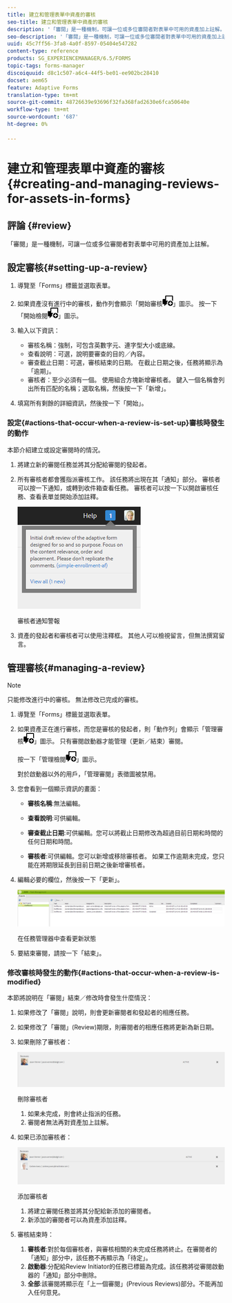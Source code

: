 ```yaml
---
title: 建立和管理表單中資產的審核
seo-title: 建立和管理表單中資產的審核
description: '「審閱」是一種機制，可讓一位或多位審閱者對表單中可用的資產加上註解。 '
seo-description: '「審閱」是一種機制，可讓一位或多位審閱者對表單中可用的資產加上註解。 '
uuid: 45c7ff56-3fa8-4a0f-8597-05404e547282
content-type: reference
products: SG_EXPERIENCEMANAGER/6.5/FORMS
topic-tags: forms-manager
discoiquuid: d8c1c507-a6c4-44f5-be01-ee902bc28410
docset: aem65
feature: Adaptive Forms
translation-type: tm+mt
source-git-commit: 48726639e93696f32fa368fad2630e6fca50640e
workflow-type: tm+mt
source-wordcount: '687'
ht-degree: 0%

---
```



# 建立和管理表單中資產的審核{#creating-and-managing-reviews-for-assets-in-forms}

## 評論 {#review}

「審閱」是一種機制，可讓一位或多位審閱者對表單中可用的資產加上註解。

## 設定審核{#setting-up-a-review}

1. 導覽至「Forms」標籤並選取表單。
1. 如果資產沒有進行中的審核，動作列會顯示「開始審核![ aem6forms_review_chat_comment](assets/aem6forms_review_chat_comment.png)」圖示。 按一下「開始檢閱![aem6forms_review_chat_comment](assets/aem6forms_review_chat_comment.png)」圖示。
1. 輸入以下資訊：

   * 審核名稱：強制，可包含英數字元、連字型大小或底線。
   * 查看說明：可選，說明要審查的目的／內容。
   * 審查截止日期：可選，審核結束的日期。 在截止日期之後，任務將顯示為「逾期」。
   * 審核者：至少必須有一個。 使用組合方塊新增審核者。 鍵入一個名稱會列出所有匹配的名稱；選取名稱，然後按一下「新增」。

1. 填寫所有剩餘的詳細資訊，然後按一下「開始」。

### 設定{#actions-that-occur-when-a-review-is-set-up}審核時發生的動作

本節介紹建立或設定審閱時的情況。

1. 將建立新的審閱任務並將其分配給審閱的發起者。
1. 所有審核者都會獲指派審核工作。 該任務將出現在其「通知」部分。 審核者可以按一下通知，或轉到收件箱查看任務。 審核者可以按一下以開啟審核任務、查看表單並開始添加註釋。

   ![審核者通知警報](assets/noti.png)

   審核者通知警報

1. 資產的發起者和審核者可以使用注釋框。 其他人可以檢視留言，但無法撰寫留言。

## 管理審核{#managing-a-review}

>[!NOTE]
>
>只能修改進行中的審核。 無法修改已完成的審核。

1. 導覽至「Forms」標籤並選取表單。

1. 如果資產正在進行審核，而您是審核的發起者，則「動作列」會顯示「管理審核![ aem6forms_review_chat_comment](assets/aem6forms_review_chat_comment.png)」圖示。 只有審閱啟動器才能管理（更新／結束）審閱。

   按一下「管理檢閱![aem6forms_review_chat_comment](assets/aem6forms_review_chat_comment.png)」圖示。

   對於啟動器以外的用戶，「管理審閱」表徵圖被禁用。

1. 您會看到一個顯示資訊的畫面：

   * **審核名稱**:無法編輯。

   * **查看說明**:可供編輯。

   * **審查截止日期**:可供編輯。您可以將截止日期修改為超過目前日期和時間的任何日期和時間。

   * **審核者**:可供編輯。您可以新增或移除審核者。 如果工作逾期未完成，您只能在將期限延長到目前日期之後新增審核者。

1. 編輯必要的欄位，然後按一下「更新」。

   ![在任務管理器中查看更新狀態](assets/tskmgr.png)

   在任務管理器中查看更新狀態

1. 要結束審閱，請按一下「結束」。

### 修改審核時發生的動作{#actions-that-occur-when-a-review-is-modified}

本節將說明在「審閱」結束／修改時會發生什麼情況：

1. 如果修改了「審閱」說明，則會更新審閱者和發起者的相應任務。
1. 如果修改了「審閱」(Review)期限，則審閱者的相應任務將更新為新日期。

1. 如果刪除了審核者：

   ![刪除審核者](assets/removeduser.png)

   刪除審核者

   1. 如果未完成，則會終止指派的任務。
   1. 審閱者無法再對資產加上註解。

1. 如果已添加審核者：

   ![添加審核者](assets/addedreviewer.png)

   添加審核者

   1. 將建立審閱任務並將其分配給新添加的審閱者。
   1. 新添加的審閱者可以為資產添加註釋。

1. 審核結束時：

   1. **審核者**:對於每個審核者，與審核相關的未完成任務將終止。在審閱者的「通知」部分中，該任務不再顯示為「待定」。
   1. **啟動器**:分配給Review Initiator的任務已標籤為完成。該任務將從審閱啟動器的「通知」部分中刪除。
   1. **全部**:該審閱將顯示在「上一個審閱」(Previous Reviews)部分。不能再加入任何意見。

